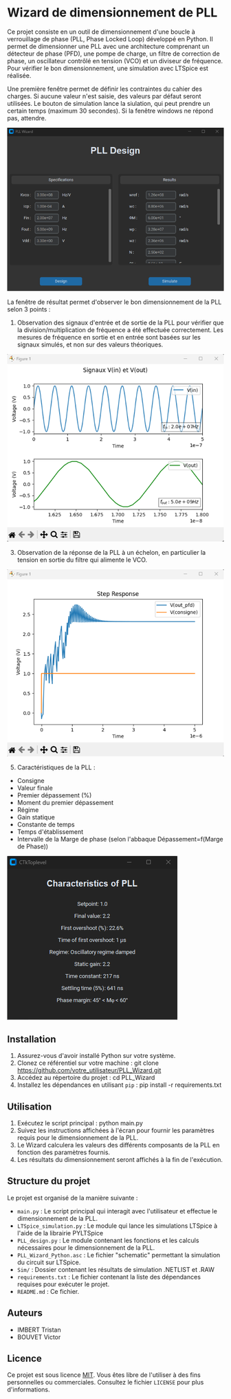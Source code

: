 # Wizard de dimensionnement de PLL

Ce projet consiste en un outil de dimensionnement d'une boucle à verrouillage de phase (PLL, Phase Locked Loop) développé en Python. Il permet de dimensionner une PLL avec une architecture comprenant un détecteur de phase (PFD), une pompe de charge, un filtre de correction de phase, un oscillateur contrôlé en tension (VCO) et un diviseur de fréquence. Pour vérifier le bon dimensionnement, une simulation avec LTSpice est réalisée.

Une première fenêtre permet de définir les contraintes du cahier des charges. Si aucune valeur n'est saisie, des valeurs par défaut seront utilisées. Le bouton de simulation lance la siulation, qui peut prendre un certain temps (maximum 30 secondes). Si la fenêtre windows ne répond pas, attendre.

![Alt Text](figures/dimensionnement_fig.png)

La fenêtre de résultat permet d'observer le bon dimensionnement de la PLL selon 3 points :

1. Observation des signaux d'entrée et de sortie de la PLL pour vérifier que la division/multiplication de fréquence a été effectuée correctement. Les mesures de fréquence en sortie et en entrée sont basées sur les signaux simulés, et non sur des valeurs théoriques.

![Alt Text](figures/vin_vout_fig.png)

3. Observation de la réponse de la PLL à un échelon, en particulier la tension en sortie du filtre qui alimente le VCO.

![Alt Text](figures/step_response_fig.png)

5. Caractéristiques de la PLL : 
  - Consigne
  - Valeur finale
  - Premier dépassement (%)
  - Moment du premier dépassement
  - Régime
  - Gain statique
  - Constante de temps
  - Temps d'établissement
  - Intervalle de la Marge de phase (selon l'abbaque Dépassement=f(Marge de Phase))

![Alt Text](figures/charac_fig.png)


## Installation

1. Assurez-vous d'avoir installé Python sur votre système.
2. Clonez ce référentiel sur votre machine : git clone https://github.com/votre_utilisateur/PLL_Wizard.git
3. Accédez au répertoire du projet : cd PLL_Wizard
4. Installez les dépendances en utilisant `pip` : pip install -r requirements.txt

## Utilisation

1. Exécutez le script principal : python main.py
2. Suivez les instructions affichées à l'écran pour fournir les paramètres requis pour le dimensionnement de la PLL.
3. Le Wizard calculera les valeurs des différents composants de la PLL en fonction des paramètres fournis.
4. Les résultats du dimensionnement seront affichés à la fin de l'exécution.

## Structure du projet

Le projet est organisé de la manière suivante :

- `main.py` : Le script principal qui interagit avec l'utilisateur et effectue le dimensionnement de la PLL.
- `LTSpice_simulation.py` : Le module qui lance les simulations LTSpice à l'aide de la librairie PYLTSpice
- `PLL_design.py` : Le module contenant les fonctions et les calculs nécessaires pour le dimensionnement de la PLL.
- `PLL_Wizard_Python.asc` : Le fichier "schematic" permettant la simulation du circuit sur LTSpice.
- `Sim/` : Dossier contenant les résultats de simulation .NETLIST et .RAW
- `requirements.txt` : Le fichier contenant la liste des dépendances requises pour exécuter le projet.
- `README.md` : Ce fichier.

## Auteurs

- IMBERT Tristan
- BOUVET Victor

## Licence

Ce projet est sous licence [MIT](LICENSE). Vous êtes libre de l'utiliser à des fins personnelles ou commerciales. Consultez le fichier `LICENSE` pour plus d'informations.
